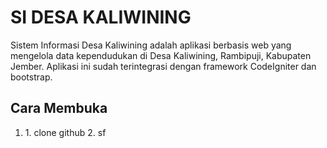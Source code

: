 # SI DESA KALIWINING

Sistem Informasi Desa Kaliwining adalah aplikasi berbasis web yang mengelola data kependudukan di Desa Kaliwining, Rambipuji, Kabupaten Jember. Aplikasi ini sudah terintegrasi dengan framework CodeIgniter dan bootstrap.

## Cara Membuka
<ol>
  <li>
    1. clone github
    2. sf
